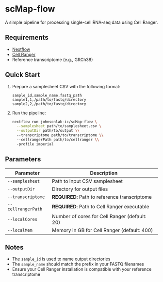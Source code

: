 # scMap-flow

A simple pipeline for processing single-cell RNA-seq data using Cell Ranger.

## Requirements

- [Nextflow](https://www.nextflow.io/)
- [Cell Ranger](https://support.10xgenomics.com/single-cell-gene-expression/software/overview/welcome)
- Reference transcriptome (e.g., GRCh38)

## Quick Start

1. Prepare a samplesheet CSV with the following format:
   ```csv
   sample_id,sample_name,fastq_path
   sample1,1,/path/to/fastq/directory
   sample2,2,/path/to/fastq/directory
   ```

2. Run the pipeline:
   ```bash
   nextflow run johnsonlab-ic/scMap-flow \
     --samplesheet path/to/samplesheet.csv \
     --outputDir path/to/output \\
     --transcriptome path/to/transcriptome \\
     --cellrangerPath path/to/cellranger \\
     -profile imperial
   ```

## Parameters

| Parameter | Description |
|-----------|-------------|
| `--samplesheet` | Path to input CSV samplesheet |
| `--outputDir` | Directory for output files |
| `--transcriptome` | **REQUIRED**: Path to reference transcriptome |
| `--cellrangerPath` | **REQUIRED**: Path to Cell Ranger executable |
| `--localCores` | Number of cores for Cell Ranger (default: 20) |
| `--localMem` | Memory in GB for Cell Ranger (default: 400) |

## Notes

- The `sample_id` is used to name output directories
- The `sample_name` should match the prefix in your FASTQ filenames
- Ensure your Cell Ranger installation is compatible with your reference transcriptome